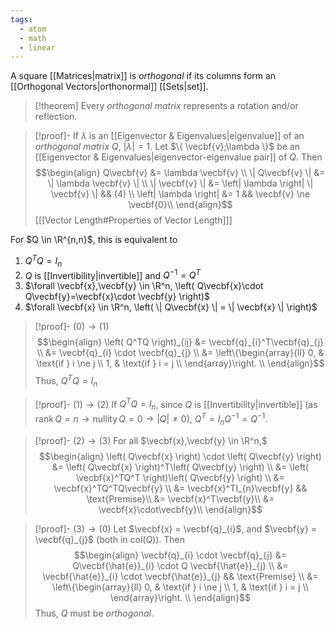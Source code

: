 ```yaml
---
tags:
  - atom
  - math
  - linear
---
```

A square [[Matrices|matrix]] is *orthogonal* if its columns form an [[Orthogonal Vectors|orthonormal]] [[Sets|set]].

> [!theorem] Every *orthogonal matrix* represents a rotation and/or reflection.

> [!proof]- If $\lambda$ is an [[Eigenvector & Eigenvalues|eigenvalue]] of an *orthogonal matrix* $Q$, $\left| \lambda \right| = 1$.
> Let $\{ \vecbf{v};\lambda \}$ be an [[Eigenvector & Eigenvalues|eigenvector-eigenvalue pair]] of $Q$. Then
> $$\begin{align}
> 	Q\vecbf{v} &= \lambda \vecbf{v} \\
> 	\| Q\vecbf{v} \| &= \| \lambda \vecbf{v} \| \\
> 	\| \vecbf{v} \| &= \left| \lambda \right|  \| \vecbf{v} \| && (4)  \\
> 	\left| \lambda \right| &= 1 && \vecbf{v} \ne \vecbf{0}\\
> \end{align}$$
> \[[[Vector Length#Properties of Vector Length]]\]


For $Q \in \R^{n,n}$, this is equivalent to
1. $Q^TQ = I_{n}$
2. $Q$ is [[Invertibility|invertible]] and $Q^{-1} = Q^T$
3. $\forall \vecbf{x},\vecbf{y} \in \R^n, \left( Q\vecbf{x}\cdot Q\vecbf{y}=\vecbf{x}\cdot \vecbf{y} \right)$
4. $\forall \vecbf{x} \in \R^n, \left( \| Q\vecbf{x} \| = \| \vecbf{x} \| \right)$

> [!proof]- $(0) \to (1)$
> $$\begin{align}
> 	\left( Q^TQ \right)_{ij} &= \vecbf{q}_{i}^T\vecbf{q}_{j} \\
> 	&= \vecbf{q}_{i} \cdot \vecbf{q}_{j} \\
> 	&= \left\{\begin{array}{ll}
> 		0, & \text{if } i \ne j \\
> 		1, & \text{if } i = j \\
> 	\end{array}\right. \\
> \end{align}$$
> Thus, $Q^TQ = I_{n}$

> [!proof]- $(1) \to (2)$
> If $Q^TQ = I_{n}$, since $Q$ is [[Invertibility|invertible]] (as $\text{rank}\,Q = n\to\text{nullity}\,Q = 0\to \left| Q \right| \ne 0$), $Q^T = I_{n}Q^{-1} = Q^{-1}$.

> [!proof]- $(2) \to (3)$
> For all $\vecbf{x},\vecbf{y} \in \R^n,$
> $$\begin{align}
> 	\left( Q\vecbf{x} \right) \cdot \left( Q\vecbf{y} \right) &= \left( Q\vecbf{x} \right)^T\left( Q\vecbf{y} \right) \\
> 	&= \left( \vecbf{x}^TQ^T \right)\left( Q\vecbf{y} \right) \\
> 	&= \vecbf{x}^TQ^TQ\vecbf{y} \\
> 	&= \vecbf{x}^TI_{n}\vecbf{y} && \text{Premise}\\
> 	&= \vecbf{x}^T\vecbf{y}\\
> 	&= \vecbf{x}\cdot\vecbf{y}\\
> \end{align}$$

> [!proof]- $\left( 3 \right) \to \left( 0 \right)$
> Let $\vecbf{x} = \vecbf{q}_{i}$, and $\vecbf{y} = \vecbf{q}_{j}$ (both in $\text{col}(Q)$). Then
> $$\begin{align}
> 	\vecbf{q}_{i} \cdot \vecbf{q}_{j} &= Q\vecbf{\hat{e}}_{i} \cdot Q \vecbf{\hat{e}}_{j} \\
> 	&= \vecbf{\hat{e}}_{i} \cdot \vecbf{\hat{e}}_{j} && \text{Premise} \\
> 	&= \left\{\begin{array}{ll}
> 		0, & \text{if } i \ne j \\
> 		1, & \text{if } i = j \\
> 	\end{array}\right. \\
> \end{align}$$
> Thus, $Q$ must be *orthogonal*.
